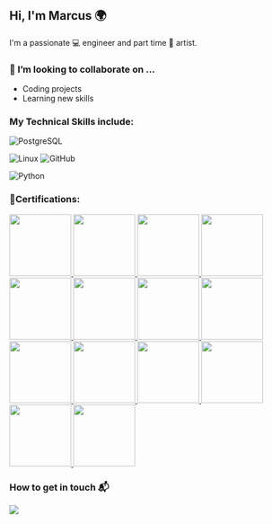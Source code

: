 ## Hi, I'm Marcus 🌍
I'm a passionate 💻 engineer and part time 🎨 artist.

### 👯 I’m looking to collaborate on ...
- Coding projects
- Learning new skills

### My Technical Skills include:
![PostgreSQL](https://img.shields.io/badge/postgres-%23316192.svg?&style=for-the-badge&logo=postgresql&logoColor=white)

![Linux](https://img.shields.io/badge/Linux-FCC624?style=for-the-badge&logo=linux&logoColor=black)
![GitHub](https://img.shields.io/badge/github%20-%23121011.svg?&style=for-the-badge&logo=github&logoColor=white)

![Python](https://img.shields.io/badge/Python-3776AB?style=for-the-badge&logo=python&logoColor=white)

### 🏅Certifications:

<a href="https://www.credly.com/earner/earned/badge/fdd42ce1-ee0b-4558-a242-55411fcab574">
    <img src="https://github.com/user-attachments/assets/610e51a4-506c-4d44-8802-388dba19f910" width="110" height="110" />
</a>

<a href="https://www.credly.com/earner/earned/badge/f9c7dc3f-f0eb-4b35-ba6f-0bec4dca8d46">
    <img src="https://github.com/user-attachments/assets/a20359c7-d8bc-48ab-abcc-a334faaae14e" width="110" height="110" />
</a>

<a href="https://www.credly.com/earner/earned/badge/0f127270-80ed-4747-8520-acbcc776ac4b">
    <img src="https://github.com/user-attachments/assets/a539e1d1-9985-49e3-b419-59491330d135" width="110" height="110" />
</a>

<a href="https://www.credly.com/earner/earned/badge/f84e4061-9318-44aa-919c-47d356d3713c">
    <img src="https://github.com/user-attachments/assets/513f0301-9cd2-4b4a-8816-0ad66c75e552" width="110" height="110" />
</a>

<a href="https://www.credly.com/earner/earned/badge/6f36afb3-df39-4aa5-a1ae-b734839cc2ed">
    <img src="https://github.com/user-attachments/assets/b8ab0f8b-79f1-40ff-9f97-781042a03655" width="110" height="110" />
</a>

<a href="https://www.credly.com/earner/earned/badge/46c8c107-6ea5-46e3-9dd6-68a1dcde6800">
    <img src="https://github.com/user-attachments/assets/633346db-6ae7-4ffc-9f99-7b880a3cca5c" width="110" height="110" />
</a>
<a href="https://www.credly.com/earner/earned/badge/9ec894fd-92a4-4234-970a-42cfe5786417">
    <img src="https://github.com/user-attachments/assets/e1525321-72bc-489b-bbb5-75d233387fef" width="110" height="110" />
</a>
<a href="https://www.credly.com/earner/earned/badge/2471eefa-4f5d-40eb-b888-0c09d3d4946e">
    <img src="https://github.com/user-attachments/assets/338c8364-4b36-4d8f-ab95-2a8511cc83b4" width="110" height="110" />
</a>

<a href="https://www.credly.com/earner/earned/badge/f7363fad-7ff1-4dbd-9959-b62e7d1b6b23">
    <img src="https://github.com/user-attachments/assets/80d6e531-117b-4812-b6f7-b381bd1b70c4" width="110" height="110" />
</a>

<a href="https://www.credly.com/earner/earned/badge/3a12b2fe-1f50-4553-b7a2-4461ee34e74b">
    <img src="https://github.com/user-attachments/assets/67908501-0b38-45c1-8abd-c3d056da5671" width="110" height="110" />
</a>
<a href="https://www.credly.com/earner/earned/badge/0fc60796-1e64-4f2b-9ed2-b36feaf3e363">
    <img src="https://github.com/user-attachments/assets/357ba573-de0b-43cc-87cb-33aafffd0ae8" width="110" height="110" />
</a>

<a href="https://www.credly.com/earner/earned/badge/2795d3aa-10a4-4e3a-aa0c-d155d3c5ad78">
    <img src="https://github.com/user-attachments/assets/2dd551cc-061b-4d6f-8fab-8e6cc5c6e9d1" width="110" height="110" />
</a>

<a href="https://www.credly.com/earner/earned/badge/52da0bc4-c696-475a-b318-8bc2c96099d6">
    <img src="https://github.com/user-attachments/assets/92444bbc-ea59-4c32-8e01-de81068c40b8" width="110" height="110" />
</a>

<a href="https://www.credly.com/earner/earned/badge/9591abaf-dc2f-444d-9c8f-ffc6610be324">
    <img src="https://github.com/user-attachments/assets/97d988cf-987a-4370-bca6-a8fce70bfb10" width="110" height="110" />
</a>

### How to get in touch 📬




![](https://komarev.com/ghpvc/?username=MarcusMackDev&style=plastic&label=Profile+views&base=170600)














<!--
**MonsterMaCK3/MonsterMaCK3** is a ✨ _special_ ✨ repository because its `README.md` (this file) appears on your GitHub profile.



